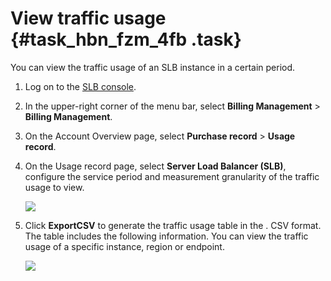 # View traffic usage {#task_hbn_fzm_4fb .task}

You can view the traffic usage of an SLB instance in a certain period.

1.  Log on to the [SLB console](https://slb.console.aliyun.com/slb/cn-hangzhou/slbs?accounttraceid=92a2a747-3960-43c6-ad10-642400690f29). 
2.  In the upper-right corner of the menu bar, select **Billing Management** \> **Billing Management**. 
3.  On the Account Overview page, select **Purchase record** \> **Usage record**. 
4.  On the Usage record page, select **Server Load Balancer \(SLB\)**, configure the service period and measurement granularity of the traffic usage to view. 

    ![](http://static-aliyun-doc.oss-cn-hangzhou.aliyuncs.com/assets/img/24441/154165901214268_en-US.png)

5.  Click **ExportCSV** to generate the traffic usage table in the . CSV format. The table includes the following information. You can view the traffic usage of a specific instance, region or endpoint.

    ![](http://static-aliyun-doc.oss-cn-hangzhou.aliyuncs.com/assets/img/24441/154165901214269_en-US.png)


